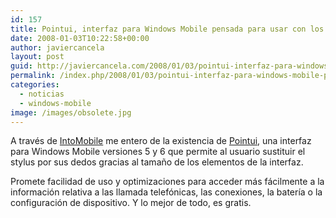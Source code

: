 ```yaml
---
id: 157
title: Pointui, interfaz para Windows Mobile pensada para usar con los dedos
date: 2008-01-03T10:22:58+00:00
author: javiercancela
layout: post
guid: http://javiercancela.com/2008/01/03/pointui-interfaz-para-windows-mobile-pensada-para-usar-con-los-dedos/
permalink: /index.php/2008/01/03/pointui-interfaz-para-windows-mobile-pensada-para-usar-con-los-dedos/
categories:
  - noticias
  - windows-mobile
image: /images/obsolete.jpg
---
```

A través de [IntoMobile](http://www.intomobile.com/2008/01/02/pointui-makes-your-touchscreen-enabled-windows-mobile-device-look-cooler-than-ever.html "Pointui makes your touchscreen enabled Windows Mobile device look cooler than ever") me entero de la existencia de [Pointui](http://www.pointui.com "Pointui"), una interfaz para Windows Mobile versiones 5 y 6 que permite al usuario sustituir el stylus por sus dedos gracias al tamaño de los elementos de la interfaz.

Promete facilidad de uso y optimizaciones para acceder más fácilmente a la información relativa a las llamada telefónicas, las conexiones, la batería o la configuración de dispositivo. Y lo mejor de todo, es gratis.